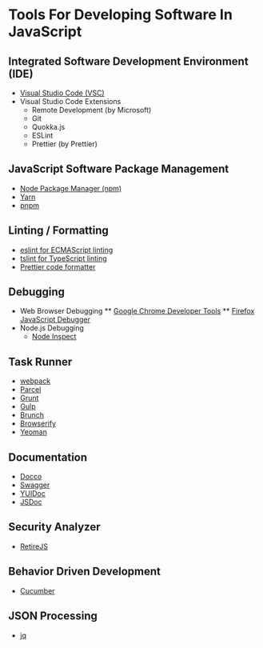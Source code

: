 # Tools For Developing Software In JavaScript

## Integrated Software Development Environment (IDE)

* [Visual Studio Code (VSC)](https://code.visualstudio.com/)
* Visual Studio Code Extensions
  * Remote Development (by Microsoft)
  * Git
  * Quokka.js
  * ESLint
  * Prettier (by Prettier)

## JavaScript Software Package Management

* [Node Package Manager (npm)](https://www.npmjs.com/)
* [Yarn](https://yarnpkg.com)
* [pnpm](https://pnpm.js.org/)

## Linting / Formatting

* [eslint for ECMAScript linting](https://eslint.org/)
* [tslint for TypeScript linting](https://palantir.github.io/tslint/)
* [Prettier code formatter](https://prettier.io/)

## Debugging

* Web Browser Debugging
** [Google Chrome Developer Tools](https://developers.google.com/web/tools/chrome-devtools/)
** [Firefox JavaScript Debugger](https://developer.mozilla.org/en-US/Tools/Debugger)
* Node.js Debugging
  * [Node Inspect](https://nodejs.org/en/guides/debugging-getting-started/)

## Task Runner

* [webpack](https://webpack.js.org/)
* [Parcel](https://parceljs.org/)
* [Grunt](https://gruntjs.com/)
* [Gulp](https://gulpjs.com/)
* [Brunch](https://brunch.io/)
* [Browserify](http://browserify.org/)
* [Yeoman](https://yeoman.io/)

## Documentation

* [Docco](http://ashkenas.com/docco/)
* [Swagger](https://swagger.io/)
* [YUIDoc](https://yui.github.io/yuidoc/)
* [JSDoc](https://jsdoc.app/)

## Security Analyzer

* [RetireJS](https://retirejs.github.io/retire.js/)

## Behavior Driven Development

* [Cucumber](https://cucumber.io/)

## JSON Processing

* [jq](https://stedolan.github.io/jq/)